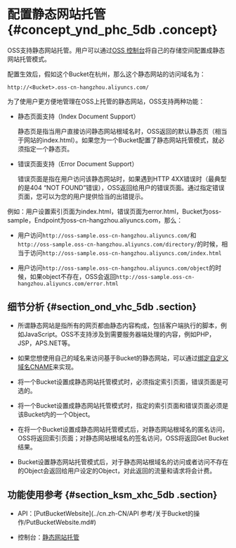 # 配置静态网站托管 {#concept_ynd_phc_5db .concept}

OSS支持静态网站托管。用户可以通过[OSS 控制台](https://oss.console.aliyun.com/)将自己的存储空间配置成静态网站托管模式。

配置生效后，假如这个Bucket在杭州，那么这个静态网站的访问域名为：

```
http://<Bucket>.oss-cn-hangzhou.aliyuncs.com/
```

为了使用户更方便地管理在OSS上托管的静态网站，OSS支持两种功能：

-   静态页面支持（Index Document Support）

    静态页是指当用户直接访问静态网站根域名时，OSS返回的默认静态页（相当于网站的index.html）。如果您为一个Bucket配置了静态网站托管模式，就必须指定一个静态页。

-   错误页面支持（Error Document Support）

    错误页面是指在用户访问该静态网站时，如果遇到HTTP 4XX错误时（最典型的是404 “NOT FOUND”错误），OSS返回给用户的错误页面。通过指定错误页面，您可以为您的用户提供恰当的出错提示。


例如：用户设置索引页面为index.html，错误页面为error.html，Bucket为oss-sample，Endpoint为oss-cn-hangzhou.aliyuncs.com，那么：

-   用户访问`http://oss-sample.oss-cn-hangzhou.aliyuncs.com/`和`http://oss-sample.oss-cn-hangzhou.aliyuncs.com/directory/`的时候，相当于访问`http://oss-sample.oss-cn-hangzhou.aliyuncs.com/index.html`

-   用户访问`http://oss-sample.oss-cn-hangzhou.aliyuncs.com/object`的时候，如果object不存在，OSS会返回`http://oss-sample.oss-cn-hangzhou.aliyuncs.com/error.html`


## 细节分析 {#section_ond_vhc_5db .section}

-   所谓静态网站是指所有的网页都由静态内容构成，包括客户端执行的脚本，例如JavaScript。OSS不支持涉及到需要服务器端处理的内容，例如PHP，JSP，APS.NET等。

-   如果您想使用自己的域名来访问基于Bucket的静态网站，可以通过[绑定自定义域名CNAME](cn.zh-CN//绑定自定义域名.md#)来实现。

-   将一个Bucket设置成静态网站托管模式时，必须指定索引页面，错误页面是可选的。

-   将一个Bucket设置成静态网站托管模式时，指定的索引页面和错误页面必须是该Bucket内的一个Object。

-   在将一个Bucket设置成静态网站托管模式后，对静态网站根域名的匿名访问，OSS将返回索引页面；对静态网站根域名的签名访问，OSS将返回Get Bucket结果。

-   Bucket设置静态网站托管模式后，对于静态网站根域名的访问或者访问不存在的Object会返回给用户设定的Object，对此返回的流量和请求将会计费。


## 功能使用参考 {#section_ksm_xhc_5db .section}

-   API：[PutBucketWebsite](../cn.zh-CN/API 参考/关于Bucket的操作/PutBucketWebsite.md#)

-   控制台：[静态网站托管](../cn.zh-CN/控制台用户指南/管理存储空间/设置静态网站托管.md#)


